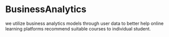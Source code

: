 # BusinessAnalytics
we utilize business analytics models through user data to better help online learning platforms recommend suitable courses to individual student.

